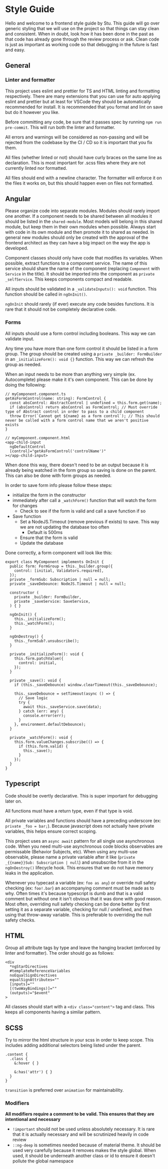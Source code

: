 # Style Guide

Hello and welcome to a frontend style guide by Stu. This guide will go over generic styling that we will use on the project so that things can stay clean and consistent. When in doubt, look how it has been done in the past as that code has already gone through the review process or ask. Clean code is just as important as working code so that debugging in the future is fast and easy.

## General

### Linter and formatter

This project uses eslint and prettier for TS and HTML linting and formatting respectively. There are many extensions that you can use for auto applying eslint and prettier but at least for VSCode they should be automatically recommended for install. It is recommended that you format and lint on save but do it however you like.

Before committing any code, be sure that it passes spec by running `npm run pre-commit`. This will run both the linter and formatter.

All errors and warnings will be considered as non-passing and will be rejected from the codebase by the CI / CD so it is important that you fix them.

All files (whether linted or not) should have curly braces on the same line as declaration. This is most important for .scss files where they are not currently linted nor formatted.

All files should end with a newline character. The formatter will enforce it on the files it works on, but this should happen even on files not formatted.

## Angular

Please organize code into separate modules. Modules should rarely import one another. If a component needs to be shared between all modules it should be listed in the `shared-module`. Most models will belong in this shared module, but keep them in their own modules when possible. Always start with code in its own module and then promote it to shared as needed. In general new modules should only be created with the approval of the frontend architect as they can have a big impact on the way the app is developed.

Component classes should only have code that modifies its variables. When possible, extract functions to a component service. The name of this service should share the name of the component (replacing `Component` with `Service` in the title). It should be imported into the component as `private _selfService`. This keeps components compact and readable.

All inputs should be validated in a `_validateInputs(): void` function. This function should be called in `ngOnInit()`.

`ngOnInit` should rarely (if ever) execute any code besides functions. It is rare that it should not be completely declarative code.

### Forms

All inputs should use a form control including booleans. This way we can validate input.

Any time you have more than one form control it should be listed in a form group. The group should be created using a `private _builder: FormBuilder` in an `_initializeForm(): void {}` function. This way we can refresh the group as needed.

When an input needs to be more than anything very simple (ex. Autocomplete) please make it it's own component. This can be done by doing the following:

```
// myComponent.component.ts
getAsFormControl(name: string): FormControl {
  const absControl: AbstractControl | undefined = this.form.get(name);
  if (absControl) return absControl as FormControl; // Must override type of Abstract control in order to pass to a child component
  throw Error(`Cannot get ${name} as a form control`); // This should never be called with a form control name that we aren't positive exists
}

// myComponent.component.html
<app-child-input
  ngDefaultControl
  [control]="getAsFormControl('controlName')"
></app-child-input>
```

When done this way, there doesn't need to be an output because it is already being watched in the form group so saving is done on the parent. This can also be done with form groups as needed.

In order to save form info please follow these steps:

- initialize the form in the constructor
- immediately after call a `_watchForm()` function that will watch the form for changes
  - Check to see if the form is valid and call a save function if so
- Save function
  - Set a NodeJS.Timeout (remove previous if exists) to save. This way we are not updating the database too often
    - Default is 500ms
  - Ensure that the form is valid
  - Update the database

Done correctly, a form component will look like this:

```
export class MyComponent implements OnInit {
  public form: FormGroup = this._builder.group({
    control: [initial, Validators.required],
  });
  private _formSub: Subscription | null = null;
  private _saveDebounce: NodeJS.Timeout | null = null;

  constructor (
    private _builder: FormBuilder,
    private _saveService: SaveService,
  ) { }

  ngOnInit() {
    this._initializeForm();
    this._watchForm();
  }

  ngOnDestroy() {
    this._formSub?.unsubscribe();
  }

  private _initializeForm(): void {
    this.form.patchValue({
      control: initial,
    });
  }

  private _save(): void {
    if (this._saveDebounce) window.clearTimeout(this._saveDebounce);

    this._saveDebounce = setTimeout(async () => {
      // Save logic
      try {
        await this._saveService.save(data);
      } catch (err: any) {
        console.error(err);
      }
    }, environment.defaultDebounce);
  }

  private _watchForm(): void {
    this.form.valueChanges.subscribe(() => {
      if (this.form.valid) {
        this._save();
      }
    });
  }
}
```

## Typescript

Code should be overtly declarative. This is super important for debugging later on.

All functions must have a return type, even if that type is void.

All private variables and functions should have a preceding underscore (ex: `private _foo = bar;`). Because javascript does not actually have private variables, this helps ensure correct scoping.

This project uses an `async await` pattern for all single use asynchronous code. When you need multi-use asynchronous code blocks observables are permissable (Behavior Subjects, etc). When using any multi-use observable, please name a private variable after it like (`private _{{name}}Sub: Subscription | null`) and unsubscribe from it in the `ngOnDestroy()` lifecycle hook. This ensures that we do not have memory leaks in the application.

Whenever you typecast a variable (ex: `foo as any`) or override null safety checking (ex: `foo!.bar`) an accompanying comment must be made as to why. Often times it's because typescript is dumb and that is a valid comment but without one it isn't obvious that it was done with good reason. Most often, overriding null safety checking can be done better by first setting it as a separate variable, checking for null / undefined, and then using that throw-away variable. This is preferable to overriding the null safety checks.

## HTML

Group all attribute tags by type and leave the hanging bracket (enforced by linter and formatter). The order should go as follows:

```
<div
  *ngStarDirectives
  #templateReferenceVariables
  noEqualSignDirectives
  equalSignAttributes=""
  [inputs]=""
  [(twoWayBindings)]=""
  (outputs)="$event"
>
```

All classes should start with a `<div class="content">` tag and class. This keeps all components having a similar pattern.

## SCSS

Try to mirror the html structure in your scss in order to keep scope. This includes adding additional selectors being listed under the parent.

```
.content {
  .class {
    &:hover { }

    &:has('attr') { }
  }
}
```

`transition` is preferred over `animation` for maintainability.

### Modifiers

**All modifiers require a comment to be valid. This ensures that they are intentional and necessary**

- `!important` should not be used unless absolutely necessary. It is rare that it is actually necessary and will be scrutinized heavily in code review
- `::ng-deep` is sometimes needed because of material theme. It should be used very carefully because it removes makes the style global. When used, it should be underneath another class or id to ensure it doesn't pollute the global namespace
